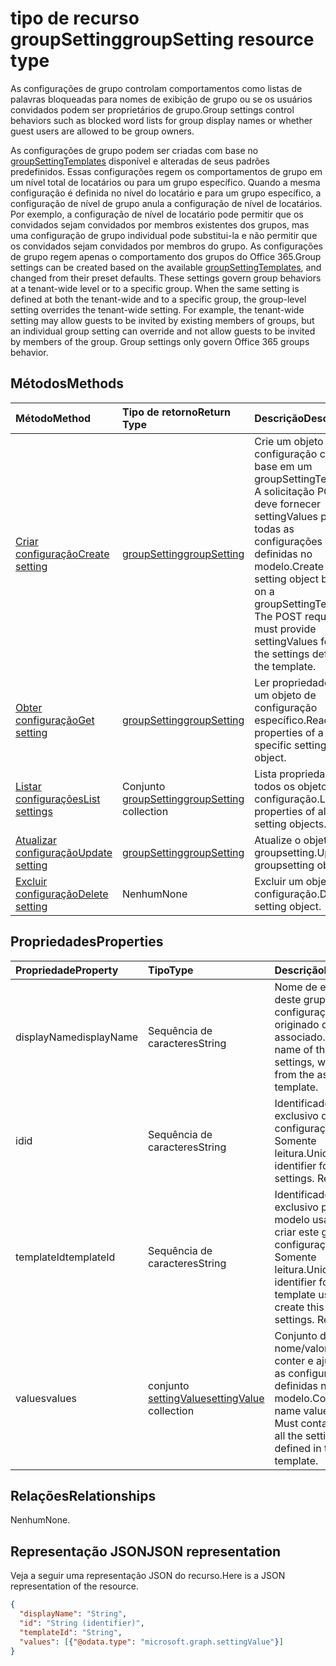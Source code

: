 # <a name="groupsetting-resource-type"></a><span data-ttu-id="23ede-101">tipo de recurso groupSetting</span><span class="sxs-lookup"><span data-stu-id="23ede-101">groupSetting resource type</span></span>

<span data-ttu-id="23ede-102">As configurações de grupo controlam comportamentos como listas de palavras bloqueadas para nomes de exibição de grupo ou se os usuários convidados podem ser proprietários de grupo.</span><span class="sxs-lookup"><span data-stu-id="23ede-102">Group settings control behaviors such as blocked word lists for group display names or whether guest users are allowed to be group owners.</span></span>

<span data-ttu-id="23ede-p101">As configurações de grupo podem ser criadas com base no [groupSettingTemplates](groupSettingTemplate.md) disponível e alteradas de seus padrões predefinidos. Essas configurações regem os comportamentos de grupo em um nível total de locatários ou para um grupo específico. Quando a mesma configuração é definida no nível do locatário e para um grupo específico, a configuração de nível de grupo anula a configuração de nível de locatários.  Por exemplo, a configuração de nível de locatário pode permitir que os convidados sejam convidados por membros existentes dos grupos, mas uma configuração de grupo individual pode substitui-la e não permitir que os convidados sejam convidados por membros do grupo. As configurações de grupo regem apenas o comportamento dos grupos do Office 365.</span><span class="sxs-lookup"><span data-stu-id="23ede-p101">Group settings can be created based on the available [groupSettingTemplates](groupSettingTemplate.md), and changed from their preset defaults. These settings govern group behaviors at a tenant-wide level or to a specific group. When the same setting is defined at both the tenant-wide and to a specific group, the group-level setting overrides the tenant-wide setting.  For example, the tenant-wide setting may allow guests to be invited by existing members of groups, but an individual group setting can override and not allow guests to be invited by members of the group. Group settings only govern Office 365 groups behavior.</span></span>

## <a name="methods"></a><span data-ttu-id="23ede-108">Métodos</span><span class="sxs-lookup"><span data-stu-id="23ede-108">Methods</span></span>

| <span data-ttu-id="23ede-109">Método</span><span class="sxs-lookup"><span data-stu-id="23ede-109">Method</span></span> | <span data-ttu-id="23ede-110">Tipo de retorno</span><span class="sxs-lookup"><span data-stu-id="23ede-110">Return Type</span></span> | <span data-ttu-id="23ede-111">Descrição</span><span class="sxs-lookup"><span data-stu-id="23ede-111">Description</span></span> |
|:---------------|:--------|:----------|
|[<span data-ttu-id="23ede-112">Criar configuração</span><span class="sxs-lookup"><span data-stu-id="23ede-112">Create setting</span></span>](../api/groupsetting_post_groupsettings.md) | [<span data-ttu-id="23ede-113">groupSetting</span><span class="sxs-lookup"><span data-stu-id="23ede-113">groupSetting</span></span>](groupsetting.md) |<span data-ttu-id="23ede-p102">Crie um objeto de configuração com base em um groupSettingTemplate. A solicitação POST deve fornecer settingValues para todas as configurações definidas no modelo.</span><span class="sxs-lookup"><span data-stu-id="23ede-p102">Create a setting object based on a groupSettingTemplate. The POST request must provide settingValues for all the settings defined in the template.</span></span> |
|[<span data-ttu-id="23ede-116">Obter configuração</span><span class="sxs-lookup"><span data-stu-id="23ede-116">Get setting</span></span>](../api/groupsetting_get.md) | [<span data-ttu-id="23ede-117">groupSetting</span><span class="sxs-lookup"><span data-stu-id="23ede-117">groupSetting</span></span>](groupsetting.md) | <span data-ttu-id="23ede-118">Ler propriedades de um objeto de configuração específico.</span><span class="sxs-lookup"><span data-stu-id="23ede-118">Read properties of a specific setting object.</span></span> |
|[<span data-ttu-id="23ede-119">Listar configurações</span><span class="sxs-lookup"><span data-stu-id="23ede-119">List settings</span></span>](../api/groupsetting_list.md) | <span data-ttu-id="23ede-120">Conjunto [groupSetting](groupsetting.md)</span><span class="sxs-lookup"><span data-stu-id="23ede-120">[groupSetting](groupsetting.md) collection</span></span> | <span data-ttu-id="23ede-121">Lista propriedades de todos os objetos de configuração.</span><span class="sxs-lookup"><span data-stu-id="23ede-121">List properties of all setting objects.</span></span> |
|[<span data-ttu-id="23ede-122">Atualizar configuração</span><span class="sxs-lookup"><span data-stu-id="23ede-122">Update setting</span></span>](../api/groupsetting_update.md) | [<span data-ttu-id="23ede-123">groupSetting</span><span class="sxs-lookup"><span data-stu-id="23ede-123">groupSetting</span></span>](groupsetting.md) | <span data-ttu-id="23ede-124">Atualize o objeto groupsetting.</span><span class="sxs-lookup"><span data-stu-id="23ede-124">Update groupsetting object.</span></span> |
|[<span data-ttu-id="23ede-125">Excluir configuração</span><span class="sxs-lookup"><span data-stu-id="23ede-125">Delete setting</span></span>](../api/groupsetting_delete.md) | <span data-ttu-id="23ede-126">Nenhum</span><span class="sxs-lookup"><span data-stu-id="23ede-126">None</span></span> | <span data-ttu-id="23ede-127">Excluir um objeto de configuração.</span><span class="sxs-lookup"><span data-stu-id="23ede-127">Delete a setting object.</span></span> |

## <a name="properties"></a><span data-ttu-id="23ede-128">Propriedades</span><span class="sxs-lookup"><span data-stu-id="23ede-128">Properties</span></span>

| <span data-ttu-id="23ede-129">Propriedade</span><span class="sxs-lookup"><span data-stu-id="23ede-129">Property</span></span> | <span data-ttu-id="23ede-130">Tipo</span><span class="sxs-lookup"><span data-stu-id="23ede-130">Type</span></span> | <span data-ttu-id="23ede-131">Descrição</span><span class="sxs-lookup"><span data-stu-id="23ede-131">Description</span></span> |
|:---------------|:--------|:----------|
|<span data-ttu-id="23ede-132">displayName</span><span class="sxs-lookup"><span data-stu-id="23ede-132">displayName</span></span>|<span data-ttu-id="23ede-133">Sequência de caracteres</span><span class="sxs-lookup"><span data-stu-id="23ede-133">String</span></span>| <span data-ttu-id="23ede-134">Nome de exibição deste grupo de configurações, originado do modelo associado.</span><span class="sxs-lookup"><span data-stu-id="23ede-134">Display name of this group of settings, which comes from the associated template.</span></span> |
|<span data-ttu-id="23ede-135">id</span><span class="sxs-lookup"><span data-stu-id="23ede-135">id</span></span>|<span data-ttu-id="23ede-136">Sequência de caracteres</span><span class="sxs-lookup"><span data-stu-id="23ede-136">String</span></span>| <span data-ttu-id="23ede-p103">Identificador exclusivo destas configurações. Somente leitura.</span><span class="sxs-lookup"><span data-stu-id="23ede-p103">Unique identifier for these settings. Read-only.</span></span> |
|<span data-ttu-id="23ede-139">templateId</span><span class="sxs-lookup"><span data-stu-id="23ede-139">templateId</span></span>|<span data-ttu-id="23ede-140">Sequência de caracteres</span><span class="sxs-lookup"><span data-stu-id="23ede-140">String</span></span>| <span data-ttu-id="23ede-p104">Identificador exclusivo para o modelo usado para criar este grupo de configurações. Somente leitura.</span><span class="sxs-lookup"><span data-stu-id="23ede-p104">Unique identifier for the template used to create this group of settings. Read-only.</span></span> |
|<span data-ttu-id="23ede-143">values</span><span class="sxs-lookup"><span data-stu-id="23ede-143">values</span></span>|<span data-ttu-id="23ede-144">conjunto [settingValue](settingvalue.md)</span><span class="sxs-lookup"><span data-stu-id="23ede-144">[settingValue](settingvalue.md) collection</span></span>| <span data-ttu-id="23ede-p105">Conjunto de pares de nome/valor. Deve conter e ajustar todas as configurações definidas no modelo.</span><span class="sxs-lookup"><span data-stu-id="23ede-p105">Collection of name value pairs. Must contain and set all the settings defined in the template.</span></span> |

## <a name="relationships"></a><span data-ttu-id="23ede-147">Relações</span><span class="sxs-lookup"><span data-stu-id="23ede-147">Relationships</span></span>

<span data-ttu-id="23ede-148">Nenhum</span><span class="sxs-lookup"><span data-stu-id="23ede-148">None.</span></span>

## <a name="json-representation"></a><span data-ttu-id="23ede-149">Representação JSON</span><span class="sxs-lookup"><span data-stu-id="23ede-149">JSON representation</span></span>

<span data-ttu-id="23ede-150">Veja a seguir uma representação JSON do recurso.</span><span class="sxs-lookup"><span data-stu-id="23ede-150">Here is a JSON representation of the resource.</span></span>

<!--{
  "blockType": "resource",
  "openType": true,
  "optionalProperties": [],
  "keyProperty": "id",
  "baseType": "microsoft.graph.entity",
  "@odata.type": "microsoft.graph.groupSetting"
}-->

```json
{
  "displayName": "String",
  "id": "String (identifier)",
  "templateId": "String",
  "values": [{"@odata.type": "microsoft.graph.settingValue"}]
}

```


<!-- uuid: 8fcb5dbc-d5aa-4681-8e31-b001d5168d79
2015-10-25 14:57:30 UTC -->
<!-- {
  "type": "#page.annotation",
  "description": "groupSetting resource",
  "keywords": "",
  "section": "documentation",
  "tocPath": ""
}-->
